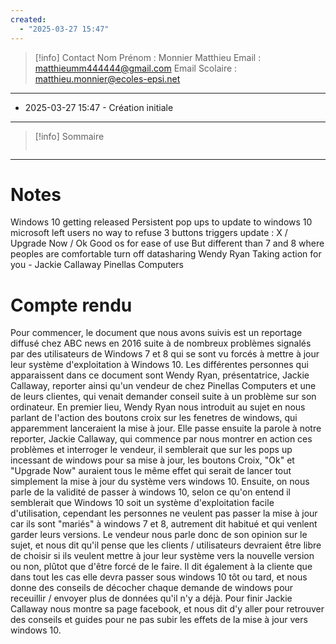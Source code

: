```yaml
---
created:
  - "2025-03-27 15:47"
---
```

>[!info] Contact 
Nom Prénom : Monnier Matthieu
Email : matthieumm444444@gmail.com
Email Scolaire : matthieu.monnier@ecoles-epsi.net

---
- 2025-03-27 15:47 - Création initiale
---

> [!info] Sommaire
> ```table-of-contents
> ```

---
# Notes
Windows 10 getting released
Persistent pop ups to update to windows 10
microsoft left users no way to refuse
3 buttons triggers update : X / Upgrade Now / Ok
Good os for ease of use
But different than 7 and 8 where peoples are comfortable
turn off datasharing
Wendy Ryan
Taking action for you - Jackie Callaway
Pinellas Computers

# Compte rendu
Pour commencer, le document que nous avons suivis est un reportage diffusé chez ABC news en 2016 suite à de nombreux problèmes signalés par des utilisateurs de Windows 7 et 8 qui se sont vu forcés à mettre à jour leur système d'exploitation à Windows 10. Les différentes personnes qui apparaissent dans ce document sont Wendy Ryan, présentatrice, Jackie Callaway, reporter ainsi qu'un vendeur de chez Pinellas Computers et une de leurs clientes, qui venait demander conseil suite à un problème sur son ordinateur. En premier lieu, Wendy Ryan nous introduit au sujet en nous parlant de l'action des boutons croix sur les fenetres de windows, qui apparemment lanceraient la mise à jour. Elle passe ensuite la parole à notre reporter, Jackie Callaway, qui commence par nous montrer en action ces problèmes et interroger le vendeur, il semblerait que sur les pops up incessant de windows pour sa mise à jour, les boutons Croix, "Ok" et "Upgrade Now" auraient tous le même effet qui serait de lancer tout simplement la mise à jour du système vers windows 10. Ensuite, on nous parle de la validité de passer à windows 10, selon ce qu'on entend il semblerait que Windows 10 soit un système d'exploitation facile d'utilisation, cependant les personnes ne veulent pas passer la mise à jour car ils sont "mariés" à windows 7 et 8, autrement dit habitué et qui venlent garder leurs versions. Le vendeur nous parle donc de son opinion sur le sujet, et nous dit qu'il pense que les clients / utilisateurs devraient être libre de choisir si ils veulent mettre à jour leur système vers la nouvelle version ou non, plûtot que d'être forcé de le faire. Il dit également à la cliente que dans tout les cas elle devra passer sous windows 10 tôt ou tard, et nous donne des conseils de décocher chaque demande de windows pour receuillir / envoyer plus de données qu'il n'y a déjà. Pour finir Jackie Callaway nous montre sa page facebook, et nous dit d'y aller pour retrouver des conseils et guides pour ne pas subir les effets de la mise à jour vers windows 10.